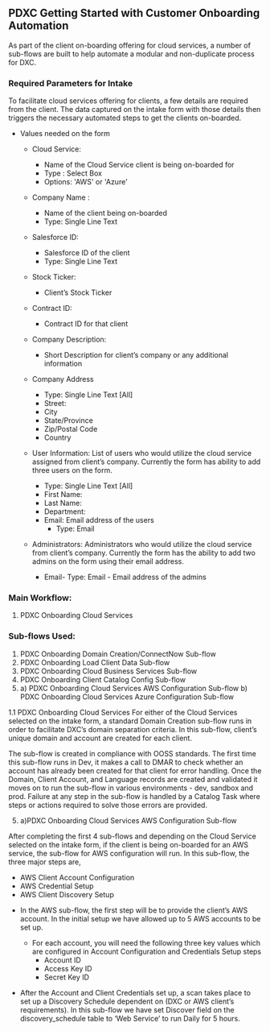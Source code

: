 ## PDXC Getting Started with Customer Onboarding Automation

As part of the client on-boarding offering for cloud services, a number of sub-flows are built to help automate a modular and non-duplicate process for DXC. 

### Required Parameters for Intake

To facilitate cloud services offering for clients, a few details are required from the client. The data captured on the intake form with those details then triggers the necessary automated steps to get the clients on-boarded. 

* Values needed on the form
  - Cloud Service:
    - Name of the Cloud Service client is being on-boarded for
    - Type : Select Box 
    - Options: 'AWS' or 'Azure'
    
  - Company Name : 
    - Name of the client being on-boarded
    - Type: Single Line Text
    
  - Salesforce ID: 
    - Salesforce ID of the client 
    - Type: Single Line Text 

  - Stock Ticker: 
    - Client’s Stock Ticker 
    
  - Contract ID: 
    - Contract ID for that client

  - Company Description:
    - Short Description for client’s company or any additional information

  - Company Address
    - Type: Single Line Text [All]
    - Street:
    - City
    - State/Province
    - Zip/Postal Code
    - Country

  - User Information: List of users who would utilize the cloud service assigned from client’s company. Currently the form has ability to add three users on the form. 
    - Type: Single Line Text [All]
    - First Name:
    - Last Name:
    - Department:
    - Email: Email address of the users
      - Type: Email
      
  - Administrators: Administrators who would utilize the cloud service from client’s company. Currently the form has the ability to add two admins on the form using their email address. 
    - Email- Type: Email - Email address of the admins 
    
### Main Workflow:
1. PDXC Onboarding Cloud Services

### Sub-flows Used: 
1. PDXC Onboarding Domain Creation/ConnectNow Sub-flow
2. PDXC Onboarding Load Client Data Sub-flow
3. PDXC Onboarding Cloud Business Services Sub-flow
4. PDXC Onboarding Client Catalog Config Sub-flow
5. a) PDXC Onboarding Cloud Services AWS Configuration Sub-flow
   b) PDXC Onboarding Cloud Services Azure Configuration Sub-flow
   
1.1 PDXC Onboarding Cloud Services
For either of the Cloud Services selected on the intake form, a standard Domain Creation sub-flow runs in order to facilitate DXC’s domain separation criteria. In this sub-flow, client’s unique domain and account are created for each client.

The sub-flow is created in compliance with OOSS standards. The first time this sub-flow runs in Dev, it makes a call to DMAR to check whether an account has already been created for that client for error handling. Once the Domain, Client Account, and Language records are created and validated it moves on to run the sub-flow in various environments - dev, sandbox and prod.
Failure at any step in the sub-flow is handled by a Catalog Task where steps or actions required to solve those errors are provided.

5. a)PDXC Onboarding Cloud Services AWS Configuration Sub-flow

After completing the first 4 sub-flows and depending on the Cloud Service selected on the intake form, if the client is being on-boarded for an AWS service, the sub-flow for AWS configuration will run. In this sub-flow, the three major steps are,
 
 - AWS Client Account Configuration 
 - AWS Credential Setup
 - AWS Client Discovery Setup
 
 * In the AWS sub-flow, the first step will be to provide the client’s AWS account. In the initial setup we have allowed up to 5 AWS accounts to be set up.
   - For each account, you will need the following three key values which are configured in Account Configuration and Credentials Setup steps
     - Account ID
     - Access Key ID
     - Secret Key ID
     
 * After the Account and Client Credentials set up, a scan takes place to set up a Discovery Schedule dependent on (DXC or AWS client’s requirements). In this sub-flow we have set Discover field on the discovery_schedule table to ‘Web Service’ to run Daily for 5 hours. 
     




